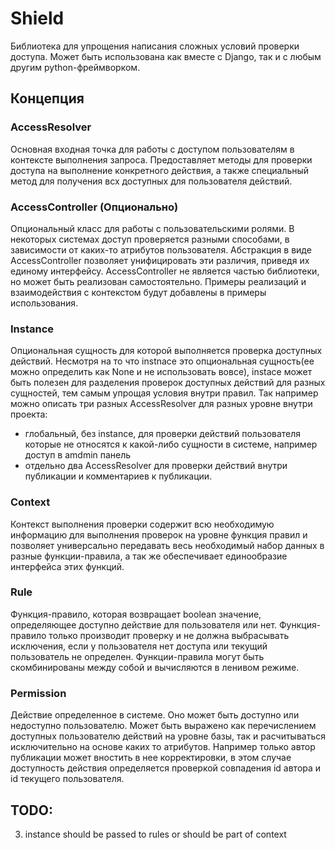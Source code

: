 # Shield

Библиотека для упрощения написания сложных условий проверки доступа.
Может быть использована как вместе с Django, так и с любым другим python-фреймворком.

## Концепция

### AccessResolver

Основная входная точка для работы с доступом пользователям в контексте выполнения запроса.
Предоставляет методы для проверки доступа на выполнение конкретного действия,
а также специальный метод для получения всх доступных для пользователя действий.

### AccessController (Опционально)

Опциональный класс для работы с пользовательскими ролями. В некоторых системах доступ проверяется разными способами, в зависимости от каких-то атрибутов пользователя. Абстракция в виде AccessController позволяет унифицировать эти различия, приведя их единому интерфейсу.
AccessController не является частью библиотеки, но может быть реализован самостоятельно. Примеры реализаций и взаимодействия с контекстом будут добавлены в примеры использования.

### Instance

Опциональная сущность для которой выполняется проверка доступных действий.
Несмотря на то что instnace это опциональная сущность(ее можно определить как None и не использовать вовсе), instace может быть полезен для разделения проверок доступных действий для разных сущностей, тем самым упрощая условия внутри правил. Так например можно описать три разных AccessResolver для разных уровне внутри проекта:
- глобальный, без instance, для проверки действий пользователя которые не относятся к какой-либо сущности в системе, например доступ в amdmin панель
- отдельно два AccessResolver для проверки действий внутри публикации и комментариев к публикации.

### Context

Контекст выполнения проверки содержит всю необходимую информацию для выполнения проверок на уровне функция правил и позволяет универсально передавать весь необходимый набор данных в разные функции-правила, а так же обеспечивает единообразие интерфейса этих функций.

### Rule

Функция-правило, которая возвращает boolean значение, определяющее доступно действие для пользователя или нет.
Функция-правило только производит проверку и не должна выбрасывать исключения, если у пользователя нет доступа или текущий пользователь не определен. Функции-правила могут быть скомбинированы между собой и вычисляются в ленивом режиме.

### Permission

Действие определенное в системе. Оно может быть доступно или недоступно пользователю. Может быть выражено как перечислением доступных пользователю действий на уровне базы, так и расчитываться исключительно на основе каких то атрибутов. Например только автор публикации может вностить в нее корректировки, в этом случае доступность действия определяется проверкой совпадения id автора и id текущего пользователя.

## TODO:

3. instance should be passed to rules or should be part of context
